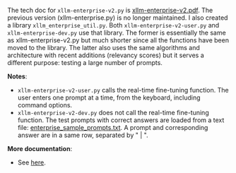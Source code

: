 The tech doc for <code>xllm-enterprise-v2.py</code> is <a href="https://github.com/VincentGranville/Large-Language-Models/blob/main/xllm6/enterprise/xllm-enterprise-v2.pdf">xllm-enterprise-v2.pdf</a>. The previous version (xllm-enterprise.py) is no longer maintained. I also created a library <code>xllm_enterprise_util.py</code>. Both <code>xllm-enterprise-v2-user.py</code> and <code>xllm-enterprise-dev.py</code> use that library. The former is essentially the same as xllm-enterprise-v2.py but much shorter since all the functions have been moved to the library. The latter also uses the same algorithms and architecture with recent additions (relevancy scores) but it serves a different purpose: testing a large number of prompts.

<b>Notes</b>:

<ul>
<li>
  <code>xllm-enterprise-v2-user.py</code> calls the real-time fine-tuning function. The user enters one prompt at a time, from the keyboard, including command options.
</li>
  <li>
    <code>xllm-enterprise-v2-dev.py</code> does not call the real-time fine-tuning function. The test prompts with correct answers are loaded from a text file: <a href="https://github.com/VincentGranville/Large-Language-Models/blob/main/xllm6/enterprise/enterprise_sample_prompts.txt">enterprise_sample_prompts.txt</a>. A prompt and corresponding answer are in a same row, separated by " | ".
  </li>
</ul>

<b>More documentation</b>: 
<ul>
  <li>
See <a href="https://mltblog.com/47DisG5">here</a>.
  </li>
  <ul>
